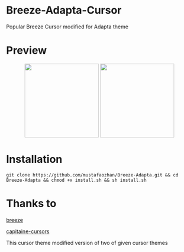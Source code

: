 # Breeze-Adapta-Cursor
Popular Breeze Cursor modified for Adapta theme

# Preview

<p align="center">
<img src="https://s19.postimg.org/oezw42p9f/image.png" width="200px" /> <img src="https://s19.postimg.org/xms4krolv/image.png" width="200px" /> 
</p>

# Installation

``` 
git clone https://github.com/mustafaozhan/Breeze-Adapta.git && cd Breeze-Adapta && chmod +x install.sh && sh install.sh

```

# Thanks to

<a href="https://github.com/KDE/breeze/tree/master/cursors">breeze</a>

<a href="https://github.com/keeferrourke/capitaine-cursors">capitaine-cursors</a>

This cursor theme modified version of two of given cursor themes
